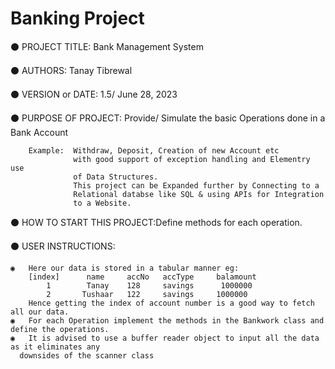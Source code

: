 # Banking Project
⚫ PROJECT TITLE: Bank Management System

⚫ AUTHORS: Tanay Tibrewal

⚫ VERSION or DATE: 1.5/ June 28, 2023

⚫ PURPOSE OF PROJECT: Provide/ Simulate the basic Operations done in a Bank Account

        Example:  Withdraw, Deposit, Creation of new Account etc
                  with good support of exception handling and Elementry use 
                  of Data Structures. 
                  This project can be Expanded further by Connecting to a 
                  Relational databse like SQL & using APIs for Integration 
                  to a Website.

⚫ HOW TO START THIS PROJECT:Define methods for each operation. 

⚫ USER INSTRUCTIONS:

    ◉   Here our data is stored in a tabular manner eg: 
        [index]      name     accNo   accType     balamount
            1        Tanay    128     savings      1000000
            2       Tushaar   122     savings     1000000
        Hence getting the index of account number is a good way to fetch all our data. 
    ◉   For each Operation implement the methods in the Bankwork class and define the operations.
    ◉   It is advised to use a buffer reader object to input all the data as it eliminates any 
      downsides of the scanner class 
